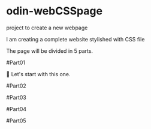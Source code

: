 
# odin-webCSSpage
project to create a new webpage

I am creating a complete website stylished with CSS file

The page will be divided in 5 parts.

#Part01

🤣️ Let's start with this one.

#Part02

#Part03

#Part04

#Part05



